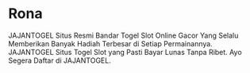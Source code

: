 # Rona
JAJANTOGEL Situs Resmi Bandar Togel Slot Online Gacor Yang Selalu Memberikan Banyak Hadiah Terbesar di Setiap Permainannya. JAJANTOGEL Situs Togel Slot yang Pasti Bayar Lunas Tanpa Ribet. Ayo Segera Daftar di JAJANTOGEL. 
